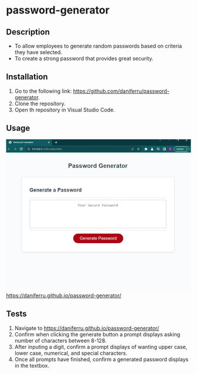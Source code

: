 # password-generator

## Description
- To allow employees to generate random passwords based on criteria they have selected.
- To create a strong password that provides great security.

## Installation
1. Go to the following link: https://github.com/daniferru/password-generator.
2. Clone the repository.
3. Open th repository in Visual Studio Code.

## Usage
![Screenshot of the webpage](assets/images/password-web.JPG)
https://daniferru.github.io/password-generator/

## Tests
1. Navigate to https://daniferru.github.io/password-generator/
2. Confirm when clicking the generate button a prompt displays asking number of characters between 8-128.
3. After inputing a digit, confirm a prompt displays of wanting upper case, lower case, numerical, and special characters.
4. Once all prompts have finished, confirm a generated password displays in the textbox.